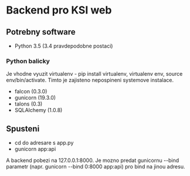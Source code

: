 # Backend pro KSI web

## Potrebny software

* Python 3.5 (3.4 pravdepodobne postaci)

### Python balicky

Je vhodne vyuzit virtualenv - pip install virtualenv,
virtualenv env, source env/bin/activate. Timto je zajisteno nepospineni
systemove instalace.

* falcon (0.3.0)
* gunicorn (19.3.0)
* talons (0.3)
* SQLAlchemy (1.0.8) 

## Spusteni

* cd do adresare s app.py
* gunicorn app:api

A backend pobezi na 127.0.0.1:8000. Je mozno predat gunicornu --bind
parametr (napr. gunicorn --bind 0:8000 app:api) pro bind na jinou adresu.
